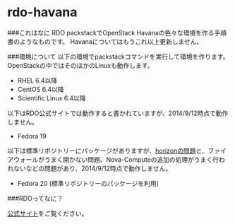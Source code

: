 rdo-havana
==========

###これはなに
RDO packstackでOpenStack Havanaの色々な環境を作る手順書のようなものです。
Havanaについてはもうこれ以上更新しません。

###環境について
以下の環境でpackstackコマンドを実行して環境を作ります。OpenStackの中ではそのほかのLinuxも動作します。

- RHEL 6.4以降
- CentOS 6.4以降
- Scientific Linux 6.4以降

以下はRDO公式サイトでは動作すると書かれていますが、2014/9/12時点で動作しません。
- Fedora 19

以下は標準リポジトリーにパッケージがありますが、[horizonの問題](https://bugzilla.redhat.com/show_bug.cgi?id=1108333)と、ファイアウォールがうまく開かない問題、Nova-Computeの追加の処理がうまく行われないなどの問題があり、2014/9/12時点で動作しません。
- Fedora 20 (標準リポジトリーのパッケージを利用)

###RDOってなに？

[公式サイト](https://www.rdoproject.org/Main_Page)をご覧ください。
